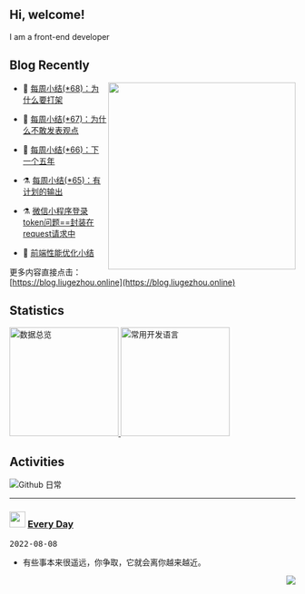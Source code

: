 <h2>  Hi, welcome! </h2>

I am  a front-end developer 

## Blog Recently

<img align='right' src="https://wiki.eryajf.net/img/dengxia.gif" width="330" />

<!-- BLOG-POST-LIST:START -->
- 🦆 [每周小结&lpar;*68&rpar;：为什么要打架](https://blog.liugezhou.online/202231-No68/) 

- 🧰 [每周小结&lpar;*67&rpar;：为什么不敢发表观点](https://blog.liugezhou.online/202230-No67/) 

- 🤩 [每周小结&lpar;*66&rpar;：下一个五年](https://blog.liugezhou.online/202229-No66/) 

- ⚗️ [每周小结&lpar;*65&rpar;：有计划的输出](https://blog.liugezhou.online/202228-No65/) 

- ⚗️ [微信小程序登录token问题==封装在request请求中](https://blog.liugezhou.online/029-%E5%B0%8F%E7%A8%8B%E5%BA%8Frequest%E5%B0%81%E8%A3%85token/) 

- 🌊 [前端性能优化小结](https://blog.liugezhou.online/028-%E5%89%8D%E7%AB%AF%E6%80%A7%E8%83%BD%E4%BC%98%E5%8C%96%E5%B0%8F%E7%BB%93/) 
<!-- BLOG-POST-LIST:END -->

更多内容直接点击：[https://blog.liugezhou.online](https://blog.liugezhou.online)

## Statistics
<a href="https://github.com/haixiangyan" target="_blank">
  <img alt="数据总览" src="https://denvercoder1-github-readme-stats.vercel.app/api/?username=liugezhou&show_icons=true&count_private=true&theme=react&hide_border=true&bg_color=1F222E&title_color=F85D7F&icon_color=F8D866" height="192px" />
</a>
<a href="https://github.com/haixiangyan" target="_blank">
  <img alt="常用开发语言" src="https://github-readme-stats.vercel.app/api/top-langs/?username=liugezhou&langs_count=8&layout=compact&theme=react&hide_border=true&bg_color=1F222E&title_color=F85D7F&icon_color=F8D866&hide=Jupyter%20Notebook" height="192px" />
</a>
<br>

## Activities
<img alt="Github 日常" src="https://denvercoder1-activity-graph.herokuapp.com/graph/?username=liugezhou&bg_color=1F222E&color=F8D866&line=F85D7F&point=FFFFFF&hide_border=true"  />

--- 

<h3> <img src="https://emojis.slackmojis.com/emojis/images/1621024394/39092/cat-roll.gif?1621024394" width="28" /> <a href="https://github.com/liugezhou/liugezhou/blob/master/quotations.md"> Every Day</a></h3>

<kbd>2022-08-08</kbd>

- 有些事本来很遥远，你争取，它就会离你越来越近。

<!-- Randomly taken from quotations.md -->

<p align="right">
<img src="https://visitor-badge.glitch.me/badge?page_id=liugezhou.liugezhou" />
</p>
